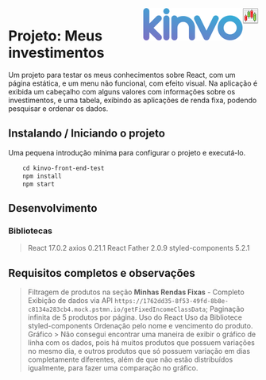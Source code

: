 <img src="./logo.png" alt="Logo do projeto" align="right">
<img src="./logo.svg" alt="Logo do projeto" align="right">

# Projeto: Meus investimentos

Um projeto para testar os meus conhecimentos sobre React, com um página estática, e um menu não funcional, com efeito visual.
Na aplicação é exibida um cabeçalho com alguns valores com informações sobre os investimentos, e uma tabela, exibindo as aplicações
de renda fixa, podendo pesquisar e ordenar os dados.

## Instalando / Iniciando o projeto

Uma pequena introdução mínima para configurar o projeto e executá-lo.

``` git clone https://github.com/tarfao/kinvo-front-end-test.git
    cd kinvo-front-end-test
    npm install 
    npm start
```

## Desenvolvimento

### Bibliotecas
> React 17.0.2
> axios 0.21.1
> React Father 2.0.9
> styled-components 5.2.1

## Requisitos completos e observações
> Filtragem de produtos na seção **Minhas Rendas Fixas** - Completo
> Exibição de dados via API `https://1762dd35-8f53-49fd-8b8e-c8134a283cb4.mock.pstmn.io/getFixedIncomeClassData`;
> Paginação infinita de 5 produtos por página.
> Uso do React
> Uso da Bibliotece styled-components
> Ordenação pelo nome e vencimento do produto.
> Gráfico > Não consegui encontrar uma maneira de exibir o gráfico de linha com os dados, pois há muitos produtos que possuem variações no mesmo dia, e outros produtos que só possuem variação em dias completamente diferentes, além de que não estão distribuídos igualmente, para fazer uma comparação no gráfico.